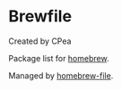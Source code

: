 # Brewfile

Created by CPea

Package list for [homebrew](http://brew.sh/).

Managed by [homebrew-file](https://github.com/rcmdnk/homebrew-file).
